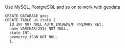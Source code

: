 Use MySQL, PostgreSQL and so on to work with geodata


```
CREATE DATABASE geo;
CREATE TABLE us_state (
  id INT NOT NULL AUTO_INCREMENT PRIMARY KEY,
  name VARCHAR(255) NOT NULL,
  state INT,
  geometry JSON NOT NULL
  );
```
